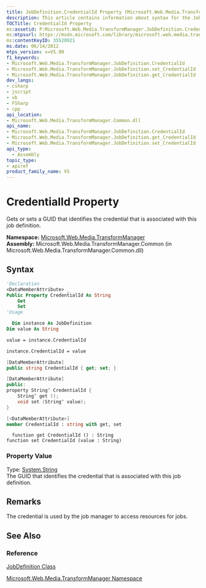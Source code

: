 ```yaml
---
title: JobDefinition.CredentialId Property (Microsoft.Web.Media.TransformManager)
description: This article contains information about syntax for the JobDefinition.CredentialId property. There are also links to reference materials.
TOCTitle: CredentialId Property
ms:assetid: P:Microsoft.Web.Media.TransformManager.JobDefinition.CredentialId
ms:mtpsurl: https://msdn.microsoft.com/library/microsoft.web.media.transformmanager.jobdefinition.credentialid(v=VS.90)
ms:contentKeyID: 35520921
ms.date: 06/14/2012
mtps_version: v=VS.90
f1_keywords:
- Microsoft.Web.Media.TransformManager.JobDefinition.CredentialId
- Microsoft.Web.Media.TransformManager.JobDefinition.set_CredentialId
- Microsoft.Web.Media.TransformManager.JobDefinition.get_CredentialId
dev_langs:
- csharp
- jscript
- vb
- FSharp
- cpp
api_location:
- Microsoft.Web.Media.TransformManager.Common.dll
api_name:
- Microsoft.Web.Media.TransformManager.JobDefinition.CredentialId
- Microsoft.Web.Media.TransformManager.JobDefinition.get_CredentialId
- Microsoft.Web.Media.TransformManager.JobDefinition.set_CredentialId
api_type:
  - Assembly
topic_type:
- apiref
product_family_name: VS
---
```


# CredentialId Property

Gets or sets a GUID that identifies the credential that is associated with this job definition.

**Namespace:**  [Microsoft.Web.Media.TransformManager](microsoft-web-media-transformmanager-namespace.md)  
**Assembly:**  Microsoft.Web.Media.TransformManager.Common (in Microsoft.Web.Media.TransformManager.Common.dll)

## Syntax

```vb
'Declaration
<DataMemberAttribute> _
Public Property CredentialId As String
    Get
    Set
'Usage

  Dim instance As JobDefinition
Dim value As String

value = instance.CredentialId

instance.CredentialId = value
```

```csharp
[DataMemberAttribute]
public string CredentialId { get; set; }
```

```cpp
[DataMemberAttribute]
public:
property String^ CredentialId {
    String^ get ();
    void set (String^ value);
}
```

``` fsharp
[<DataMemberAttribute>]
member CredentialId : string with get, set
```

```jscript
  function get CredentialId () : String
function set CredentialId (value : String)
```

### Property Value

Type: [System.String](https://msdn.microsoft.com/library/s1wwdcbf)  
The GUID that identifies the credential that is associated with this job definition.  

## Remarks

The credential is used by the job manager to access resources for jobs.

## See Also

### Reference

[JobDefinition Class](jobdefinition-class-microsoft-web-media-transformmanager.md)

[Microsoft.Web.Media.TransformManager Namespace](microsoft-web-media-transformmanager-namespace.md)

